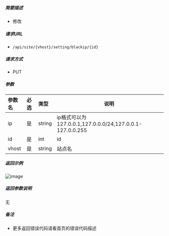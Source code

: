 

    
##### 简要描述

- 修改

##### 请求URL
- ` /api/site/{vhost}/setting/blackip/{id} `
  
##### 请求方式
- PUT 

##### 参数

|参数名|必选|类型|说明|
|:----    |:---|:----- |-----   |
|ip |是  |string | ip格式可以为127.0.0.1,127.0.0.0/24,127.0.0.1-127.0.0.255|
|id |是  |int | id    |
|vhost |是  |string |站点名   |

##### 返回示例 

![image](https://user-images.githubusercontent.com/90588289/133774001-0e5984fa-f1e9-45cb-a86e-d7af48e7c5eb.png)

##### 返回参数说明 

无

##### 备注 

- 更多返回错误代码请看首页的错误代码描述



